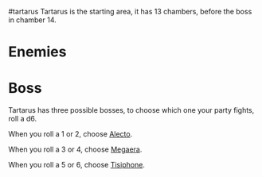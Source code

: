 #tartarus
Tartarus is the starting area, it has 13 chambers, before the boss in chamber 14. 

# Enemies

# Boss

Tartarus has three possible bosses, to choose which one your party fights, roll a d6.

When you roll a 1 or 2, choose [Alecto](Bosses/Furies/Alecto.md).

When you roll a 3 or 4, choose [Megaera](Bosses/Furies/Megaera.md).

When you roll a 5 or 6, choose [Tisiphone](Bosses/Furies/Tisiphone.md).
